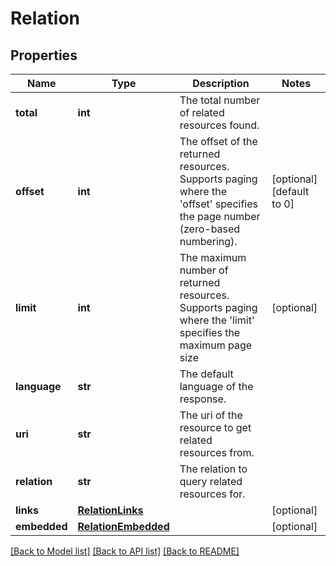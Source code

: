 # Relation

## Properties
Name | Type | Description | Notes
------------ | ------------- | ------------- | -------------
**total** | **int** | The total number of related resources found. | 
**offset** | **int** | The offset of the returned resources. Supports paging where the &#x27;offset&#x27; specifies the page number (zero-based numbering). | [optional] [default to 0]
**limit** | **int** | The maximum number of returned resources. Supports paging where the &#x27;limit&#x27; specifies the maximum page size | [optional] 
**language** | **str** | The default language of the response. | 
**uri** | **str** | The uri of the resource to get related resources from. | 
**relation** | **str** | The relation to query related resources for. | 
**links** | [**RelationLinks**](RelationLinks.md) |  | [optional] 
**embedded** | [**RelationEmbedded**](RelationEmbedded.md) |  | [optional] 

[[Back to Model list]](../README.md#documentation-for-models) [[Back to API list]](../README.md#documentation-for-api-endpoints) [[Back to README]](../README.md)

